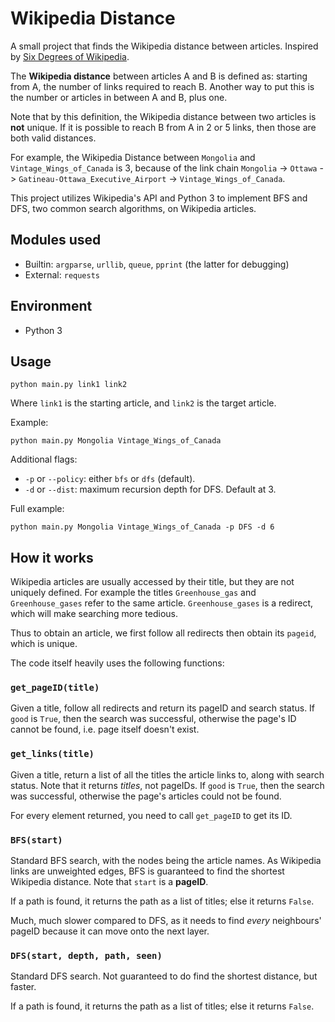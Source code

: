 # Wikipedia Distance

A small project that finds the Wikipedia distance between articles. Inspired by [Six Degrees of Wikipedia](https://en.wikipedia.org/wiki/Wikipedia:Six_degrees_of_Wikipedia).

The **Wikipedia distance** between articles A and B is defined as: starting from A, the number of links required to reach B. Another way to put this is the number or articles in between A and B, plus one.

Note that by this definition, the Wikipedia distance between two articles is **not** unique. If it is possible to reach B from A in 2 or 5 links, then those are both valid distances.

For example, the Wikipedia Distance between `Mongolia` and `Vintage_Wings_of_Canada` is 3, because of the link chain `Mongolia` -> `Ottawa` -> `Gatineau-Ottawa_Executive_Airport` -> `Vintage_Wings_of_Canada`.

This project utilizes Wikipedia's API and Python 3 to implement BFS and DFS, two common search algorithms, on Wikipedia articles.

## Modules used
* Builtin: `argparse`, `urllib`, `queue`, `pprint` (the latter for debugging)
* External: `requests`

## Environment
* Python 3

## Usage
```
python main.py link1 link2
```
Where `link1` is the starting article, and `link2` is the target article. 

Example: 
```
python main.py Mongolia Vintage_Wings_of_Canada
```

Additional flags:
* `-p` or `--policy`: either `bfs` or `dfs` (default).
* `-d` or `--dist`: maximum recursion depth for DFS. Default at 3.

Full example:
```
python main.py Mongolia Vintage_Wings_of_Canada -p DFS -d 6
```

## How it works
Wikipedia articles are usually accessed by their title, but they are not uniquely defined. For example the titles `Greenhouse_gas` and `Greenhouse_gases` refer to the same article. `Greenhouse_gases` is a redirect, which will make searching more tedious.

Thus to obtain an article, we first follow all redirects then obtain its `pageid`, which is unique.

The code itself heavily uses the following functions:

### `get_pageID(title)`
Given a title, follow all redirects and return its pageID and search status. If `good` is `True`, then the search was successful, otherwise the page's ID cannot be found, i.e. page itself doesn't exist.

### `get_links(title)`
Given a title, return a list of all the titles the article links to, along with search status. Note that it returns *titles*, not pageIDs. If `good` is `True`, then the search was successful, otherwise the page's articles could not be found.

For every element returned, you need to call `get_pageID` to get its ID.

### `BFS(start)`
Standard BFS search, with the nodes being the article names. As Wikipedia links are unweighted edges, BFS is guaranteed to find the shortest Wikipedia distance. Note that `start` is a **pageID**.

If a path is found, it returns the path as a list of titles; else it returns `False`.

Much, much slower compared to DFS, as it needs to find _every_ neighbours' pageID because it can move onto the next layer.

### `DFS(start, depth, path, seen)`
Standard DFS search. Not guaranteed to do find the shortest distance, but faster.

If a path is found, it returns the path as a list of titles; else it returns `False`.

